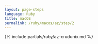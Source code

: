 ```yaml
---
layout: page-steps
language: Ruby
title: macOS
permalink: /ruby/macos/az/step/2
---
```


{% include partials/ruby/az-crudunix.md %}
